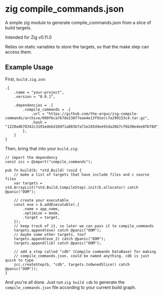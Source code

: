 # zig compile_commands.json

A simple zig module to generate compile_commands.json from a slice of build targets.

Intended for Zig v0.11.0

Relies on static variables to store the targets, so that the make step can
access them.

## Example Usage

First, `build.zig.zon`:

```zig
.{
    .name = "your-project",
    .version = "0.0.1",

    .dependencies = .{
        .compile_commands = .{
            .url = "https://github.com/the-argus/zig-compile-commands/archive/090f6ca767de238f7eae4e13f91ecc7a299153c4.tar.gz",
            .hash = "1220ad678342c3191edebd10df1a883b7a71e245d4ee91da26b7cf6b30e4ee8fb78d",
        },
    }
}
```

Then, bring that into your `build.zig`:

```zig
// import the dependency
const zcc = @import("compile_commands");

pub fn build(b: *std.Build) !void {
    // make a list of targets that have include files and c source files
    var targets = std.ArrayList(*std.Build.CompileStep).init(b.allocator) catch @panic("OOM");

    // create your executable
    const exe = b.addExecutable(.{
        .name = app_name,
        .optimize = mode,
        .target = target,
    });
    // keep track of it, so later we can pass it to compile_commands
    targets.append(exe) catch @panic("OOM");
    // maybe some other targets, too?
    targets.append(exe_2) catch @panic("OOM");
    targets.append(lib) catch @panic("OOM");

    // add a step called "cdb" (Compile commands DataBase) for making
    // compile_commands.json. could be named anything. cdb is just quick to type
    zcc.createStep(b, "cdb", targets.toOwnedSlice() catch @panic("OOM"));
}
```

And you're all done. Just run `zig build cdb` to generate the `compile_commands.json`
file according to your current build graph.
